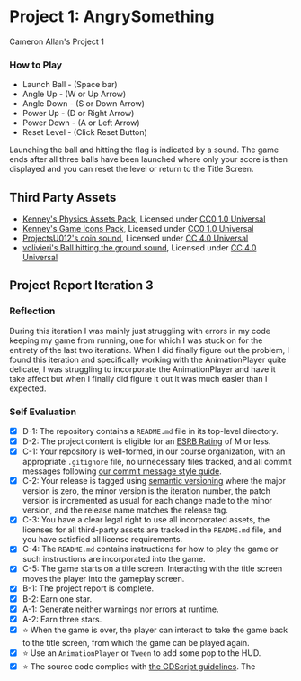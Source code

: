 # Project 1: AngrySomething
Cameron Allan's Project 1

### How to Play
- Launch Ball - (Space bar)
- Angle Up - (W or Up Arrow)
- Angle Down - (S or Down Arrow)
- Power Up - (D or Right Arrow)
- Power Down - (A or Left Arrow)
- Reset Level - (Click Reset Button)

Launching the ball and hitting the flag is indicated by a sound. The game ends after all three balls have been launched where only your score is then displayed and you can reset the level or return to the Title Screen.

## Third Party Assets
- [Kenney's Physics Assets Pack](https://www.kenney.nl/assets/physics-assets), Licensed under [CC0 1.0 Universal](https://creativecommons.org/publicdomain/zero/1.0/)
- [Kenney's Game Icons Pack](https://www.kenney.nl/assets/game-icons), Licensed under [CC0 1.0 Universal](https://creativecommons.org/publicdomain/zero/1.0/)
- [ProjectsU012's coin sound](https://freesound.org/people/ProjectsU012/sounds/341695/), Licensed under [CC 4.0 Universal](https://creativecommons.org/licenses/by/4.0/)
- [volivieri's Ball hitting the ground sound](https://freesound.org/people/volivieri/sounds/37154/), Licensed under [CC 4.0 Universal](https://creativecommons.org/licenses/by/4.0/)

## Project Report Iteration 3

### Reflection
During this iteration I was mainly just struggling with errors in my code keeping my game from running, one for which I was stuck on for the entirety of the last two iterations. When I did finally figure out the problem, I found this iteration and specifically working with the AnimationPlayer quite delicate, I was struggling to incorporate the AnimationPlayer and have it take affect but when I finally did figure it out it was much easier than I expected. 

### Self Evaluation
- [X] D-1: The repository contains a <code>README.md</code> file in its top-level directory.
- [X] D-2: The project content is eligible for an <a href="https://www.esrb.org/ratings-guide/">ESRB Rating</a> of M or less.
- [X] C-1: Your repository is well-formed, in our course organization, with an appropriate <code>.gitignore</code> file, no unnecessary files tracked, and all commit messages following <a href="https://cbea.ms/git-commit/">our commit message style guide</a>.
- [X] C-2: Your release is tagged using <a href="https://semver.org/">semantic versioning</a> where the major version is zero, the minor version is the iteration number, the patch version is incremented as usual for each change made to the minor version, and the release name matches the release tag.
- [X] C-3: You have a clear legal right to use all incorporated assets, the licenses for all third-party assets are tracked in the <code>README.md</code> file, and you have satisfied all license requirements.
- [X] C-4: The <code>README.md</code> contains instructions for how to play the game or such instructions are incorporated into the game.
- [X] C-5: The game starts on a title screen. Interacting with the title screen moves the player into the gameplay screen.
- [X] B-1: The project report is complete.
- [X] B-2: Earn one star.
- [X] A-1: Generate neither warnings nor errors at runtime.
- [X] A-2: Earn three stars.
- [X] ⭐ When the game is over, the player can interact to take the game back to the title screen, from which the game can be played again.
- [X] ⭐ Use an <code>AnimationPlayer</code> or <code>Tween</code> to add some pop to the HUD.
- [X] ⭐ The source code complies with <a href="https://www.gdquest.com/docs/guidelines/best-practices/godot-gdscript/"> the GDScript guidelines</a>.
The

